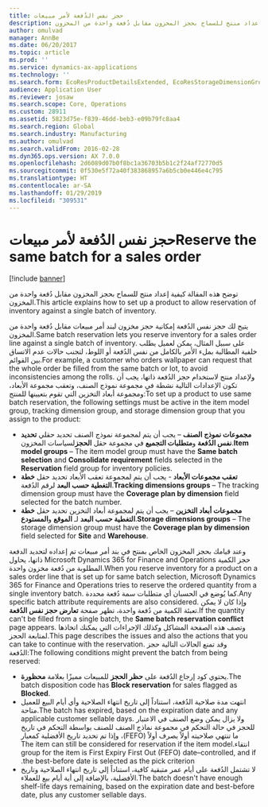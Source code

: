 ```yaml
---
title: حجز نفس الدُفعة لأمر مبيعات
description: توضح هذه المقالة كيفية إعداد منتج للسماح بحجز المخزون مقابل دُفعة واحدة من المخزون.
author: omulvad
manager: AnnBe
ms.date: 06/20/2017
ms.topic: article
ms.prod: ''
ms.service: dynamics-ax-applications
ms.technology: ''
ms.search.form: EcoResProductDetailsExtended, EcoResStorageDimensionGroup, EcoResTrackingDimensionGroup, InventBatch, InventModelGroup, PdsAskSameLotForm, PdsCustSellableDays
audience: Application User
ms.reviewer: josaw
ms.search.scope: Core, Operations
ms.custom: 28911
ms.assetid: 5823d75e-f839-46dd-beb3-e09b79fc8aa4
ms.search.region: Global
ms.search.industry: Manufacturing
ms.author: omulvad
ms.search.validFrom: 2016-02-28
ms.dyn365.ops.version: AX 7.0.0
ms.openlocfilehash: 2d6089d07b0f8bc1a36703b5b1c2f24af72770d5
ms.sourcegitcommit: 0f530e5f72a40f383868957a6b5cb0e446e4c795
ms.translationtype: HT
ms.contentlocale: ar-SA
ms.lasthandoff: 01/29/2019
ms.locfileid: "309531"
---
```

# <a name="reserve-the-same-batch-for-a-sales-order"></a><span data-ttu-id="3b4b0-103">حجز نفس الدُفعة لأمر مبيعات</span><span class="sxs-lookup"><span data-stu-id="3b4b0-103">Reserve the same batch for a sales order</span></span>

[!include [banner](../includes/banner.md)]

<span data-ttu-id="3b4b0-104">توضح هذه المقالة كيفية إعداد منتج للسماح بحجز المخزون مقابل دُفعة واحدة من المخزون.</span><span class="sxs-lookup"><span data-stu-id="3b4b0-104">This article explains how to set up a product to allow reservation of inventory against a single batch of inventory.</span></span>

<span data-ttu-id="3b4b0-105">يتيح لك حجز نفس الدُفعة إمكانية حجز مخزون لبند أمر مبيعات مقابل دُفعة واحدة من المخزون.</span><span class="sxs-lookup"><span data-stu-id="3b4b0-105">Same batch reservation lets you reserve inventory for a sales order line against a single batch of inventory.</span></span> <span data-ttu-id="3b4b0-106">على سبيل المثال، يمكن لعميل يطلب خلفية المطالبة بملء الأمر بالكامل من نفس الدُفعة أو اللوط، لتجنب حالات عدم الاتساق بين القوائم.</span><span class="sxs-lookup"><span data-stu-id="3b4b0-106">For example, a customer who orders wallpaper can request that the whole order be filled from the same batch or lot, to avoid inconsistencies among the rolls.</span></span> <span data-ttu-id="3b4b0-107">ولإعداد منتج لاستخدام حجز الدُفعة ذاتها، يجب أن تكون الإعدادات التالية نشطة في مجموعة نموذج الصنف، وتعقب مجموعة الأبعاد، ومجموعة أبعاد التخزين التي تقوم بتعيينها للمنتج:</span><span class="sxs-lookup"><span data-stu-id="3b4b0-107">To set up a product to use same batch reservation, the following settings must be active in the item model group, tracking dimension group, and storage dimension group that you assign to the product:</span></span>

-   <span data-ttu-id="3b4b0-108">**مجموعات نموذج الصنف** – يجب أن يتم لمجموعة نموذج الصنف تحديد حقلي **تحديد نفس الدُفعة** و**متطلبات التجميع** في مجموعة حقل **الحجز**لسياسات المخزون.</span><span class="sxs-lookup"><span data-stu-id="3b4b0-108">**Item model groups** – The item model group must have the **Same batch selection** and **Consolidate requirement** fields selected in the **Reservation** field group for inventory policies.</span></span>
-   <span data-ttu-id="3b4b0-109">**تعقب مجموعات الأبعاد** - يجب أن يتم لمجموعة تعقب الأبعاد تحديد حقل **خطة التغطية حسب البعد** لرقم الدُفعة.</span><span class="sxs-lookup"><span data-stu-id="3b4b0-109">**Tracking dimensions groups** – The tracking dimension group must have the **Coverage plan by dimension** field selected for the batch number.</span></span>
-   <span data-ttu-id="3b4b0-110">**مجموعات أبعاد التخزين** – يجب أن يتم لمجموعة أبعاد التخزين تحديد حقل **خطة التغطية حسب البعد** لـ **الموقع** و**المستودع**.</span><span class="sxs-lookup"><span data-stu-id="3b4b0-110">**Storage dimensions groups** – The storage dimension group must have the **Coverage plan by dimension** field selected for **Site** and **Warehouse**.</span></span>

<span data-ttu-id="3b4b0-111">وعند قيامك بحجز المخزون الخاص بمنتج في بند أمر مبيعات تم إعداده لتحديد الدفعة ذاتها، يحاول Microsoft Dynamics 365 for Finance and Operations حجز الكمية المطلوبة من دُفعة مخزون واحدة.</span><span class="sxs-lookup"><span data-stu-id="3b4b0-111">When you reserve inventory for a product on a sales order line that is set up for same batch selection, Microsoft Dynamics 365 for Finance and Operations tries to reserve the ordered quantity from a single inventory batch.</span></span> <span data-ttu-id="3b4b0-112">كما يُوضع في الحسبان أي متطلبات سمة دُفعة محددة.</span><span class="sxs-lookup"><span data-stu-id="3b4b0-112">Any specific batch attribute requirements are also considered.</span></span> <span data-ttu-id="3b4b0-113">وإذا كان لا يمكن تعبئة الكمية من دُفعة واحدة، تظهر صفحة **تعارض حجز نفس الدُفعة**.</span><span class="sxs-lookup"><span data-stu-id="3b4b0-113">If the quantity can't be filled from a single batch, the **Same batch reservation conflict** page appears.</span></span> <span data-ttu-id="3b4b0-114">وتصف هذه الصفحة المشاكل وكذلك الإجراءات التي يمكنك اتخاذها لمتابعة الحجز.</span><span class="sxs-lookup"><span data-stu-id="3b4b0-114">This page describes the issues and also the actions that you can take to continue with the reservation.</span></span> <span data-ttu-id="3b4b0-115">وقد تمنع الحالات التالية حجز الدُفعة:</span><span class="sxs-lookup"><span data-stu-id="3b4b0-115">The following conditions might prevent the batch from being reserved:</span></span>

-   <span data-ttu-id="3b4b0-116">يحتوي كود إرجاع الدُفعة على **حظر الحجز** للمبيعات مميزًا بعلامة **محظورة**.</span><span class="sxs-lookup"><span data-stu-id="3b4b0-116">The batch disposition code has **Block reservation** for sales flagged as **Blocked**.</span></span>
-   <span data-ttu-id="3b4b0-117">انتهت مدة صلاحية الدُفعة، استناداً إلى تاريخ انتهاء الصلاحية وأي أيام البيع للعميل متاحة.</span><span class="sxs-lookup"><span data-stu-id="3b4b0-117">The batch has expired, based on the expiration date and any applicable customer sellable days.</span></span> <span data-ttu-id="3b4b0-118">ولا يزال يمكن وضع الصنف في الاعتبار للحجز في حالة التحكم في مجموعة نماذج الصنف للصنف بواسطة التحكم في تاريخ ‏‫‏‫ما تنتهي صلاحيته أولاً يصرف أولاً (FEFO)، وإذا تم تحديد تاريخ الأفضلية كمعيار انتقاء.</span><span class="sxs-lookup"><span data-stu-id="3b4b0-118">The item can still be considered for reservation if the item model group for the item is First Expiry First Out (FEFO) date–controlled, and if the best-before date is selected as the pick criterion.</span></span>
-   <span data-ttu-id="3b4b0-119">لا تشتمل الدُفعة على أيام عمر متبقية كافية، استناداً إلى تاريخ انتهاء الصلاحية وتاريخ الأفضلية، بالإضافة إلى أية أيام بيع للعملاء.</span><span class="sxs-lookup"><span data-stu-id="3b4b0-119">The batch doesn't have enough shelf-life days remaining, based on the expiration date and best-before date, plus any customer sellable days.</span></span>




